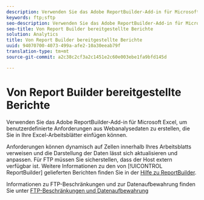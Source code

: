 ```yaml
---
description: Verwenden Sie das Adobe ReportBuilder-Add-in für Microsoft Excel, um benutzerdefinierte Anforderungen aus Webanalysedaten zu erstellen, die Sie in Ihre Excel-Arbeitsblätter einfügen können.
keywords: ftp;sftp
seo-description: Verwenden Sie das Adobe ReportBuilder-Add-in für Microsoft Excel, um benutzerdefinierte Anforderungen aus Webanalysedaten zu erstellen, die Sie in Ihre Excel-Arbeitsblätter einfügen können.
seo-title: Von Report Builder bereitgestellte Berichte
solution: Analytics
title: Von Report Builder bereitgestellte Berichte
uuid: 94070700-4073-499a-afe2-10a30eeab79f
translation-type: tm+mt
source-git-commit: a2c38c2cf3a2c1451e2c60e003ebe1fa9bfd145d

---
```



# Von Report Builder bereitgestellte Berichte

Verwenden Sie das Adobe ReportBuilder-Add-in für Microsoft Excel, um benutzerdefinierte Anforderungen aus Webanalysedaten zu erstellen, die Sie in Ihre Excel-Arbeitsblätter einfügen können.

Anforderungen können dynamisch auf Zellen innerhalb Ihres Arbeitsblatts verweisen und die Darstellung der Daten lässt sich aktualisieren und anpassen. Für FTP müssen Sie sicherstellen, dass der Host extern verfügbar ist. Weitere Informationen zu den von [!UICONTROL ReportBuilder] gelieferten Berichten finden Sie in der [Hilfe zu ReportBuilder](https://marketing.adobe.com/resources/help/en_US/arb/index.html#ReportBuilder_Home).

Informationen zu FTP-Beschränkungen und zur Datenaufbewahrung finden Sie unter [FTP-Beschränkungen und Datenaufbewahrung](../../../export/ftp-and-sftp/ftp-limits.md#concept_8CAA1D8F27B3411AB902520AD6C9A70E)
